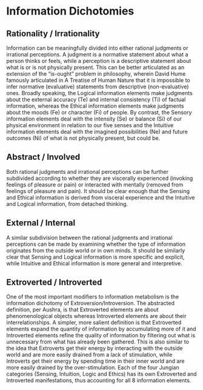 # Information Dichotomies

## Rationality / Irrationality 

Information can be meaningfully divided into either rational judgments or irrational perceptions. A judgment is a normative statement about what a person thinks or feels, while a perception is a descriptive statement about what is or is not physically present. This can be better articulated as an extension of the “is-ought” problem in philosophy, wherein David Hume famously articulated in A Treatise of Human Nature that it is impossible to infer normative \(evaluative\) statements from descriptive \(non-evaluative\) ones. Broadly speaking, the Logical information elements make judgments about the external accuracy \(Te\) and internal consistency \(Ti\) of factual information, whereas the Ethical information elements make judgments about the moods \(Fe\) or character \(Fi\) of people. By contrast, the Sensory information elements deal with the intensity \(Se\) or balance \(Si\) of our physical environment in relation to our five senses and the Intuitive information elements deal with the imagined possibilities \(Ne\) and future outcomes \(Ni\) of what is not physically present, but could be. 

## Abstract / Involved

Both rational judgments and irrational perceptions can be further subdivided according to whether they are viscerally experienced \(invoking feelings of pleasure or pain\) or interacted with mentally \(removed from feelings of pleasure and pain\). It should be clear enough that the Sensing and Ethical information is derived from visceral experience and the Intuitive and Logical information, from detached thinking. 

## External / Internal 

A similar subdivision between the rational judgments and irrational perceptions can be made by examining whether the type of information originates from the outside world or in own minds. It should be similarly clear that Sensing and Logical information is more specific and explicit, while Intuitive and Ethical information is more general and interpretive. 

## Extroverted / Introverted

One of the most important modifiers to information metabolism is the information dichotomy of Extroversion/Introversion. The abstracted definition, per Aushra, is that Extroverted elements are about phenomenological objects whereas Introverted elements are about their interrelationships. A simpler, more salient definition is that Extroverted elements expand the quantity of information by accumulating more of it and Introverted elements refine the quality of information by filtering out what is unnecessary from what has already been gathered. This is also similar to the idea that Extroverts get their energy by interacting with the outside world and are more easily drained from a lack of stimulation, while Introverts get their energy by spending time in their inner world and are more easily drained by the over-stimulation. Each of the four Jungian categories \(Sensing, Intuition, Logic and Ethics\) has its own Extroverted and Introverted manifestations, thus accounting for all 8 information elements.

